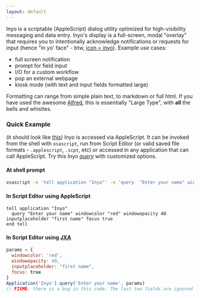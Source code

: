 ```yaml
---
layout: default
---
```


Inyo is a scriptable (AppleScript) dialog utility optimized for high-visibility messaging and data entry. Inyo's display is a full-screen, modal "overlay" that requires you to intentionally acknowledge notifications or requests for input (hence "in yo' face" - btw, [icon = inyo](#icon)). Example use cases:

* full screen notification
* prompt for field input
* I/O for a custom workflow
* pop an external webpage
* kiosk mode (with text and input fields formatted large)

Formatting can range from simple plain text, to markdown or full html. If you have used the awesome [Alfred](http://www.alfredapp.com/), this is essentially "Large Type", with **all** the bells and whistles.

### Quick Example
(it should look like [this](https://cloud.githubusercontent.com/assets/968047/5717560/93be41ac-9ab7-11e4-8d4d-d84a20c25a64.png))
Inyo is accessed via AppleScript. It can be invoked from the shell with `osascript`, run from Script Editor (or valid saved file formats - `.applescript`, `.scpt`, etc) or accessed in any application that can call AppleScript.
Try this Inyo [_query_](#query) with customized options.

#### At shell prompt

```sh
osascript -e 'tell application "Inyo"' -e 'query  "Enter your name" windowcolor "red" windowopacity 40 inputcolor "#0000ff" inputplaceholder "first name" focus true' -e 'end tell'
```

#### In Script Editor using AppleScript

```applescript
tell application "Inyo"
  query "Enter your name" windowcolor "red" windowopacity 40 inputplaceholder "first name" focus true
end tell
```

#### In Script Editor using [JXA](https://developer.apple.com/library/mac/releasenotes/InterapplicationCommunication/RN-JavaScriptForAutomation/index.html)

```javascript
params = {
  windowcolor: 'red',
  windowopacity: 40,
  inputplaceholder: "first name",
  focus: true
}
Application('Inyo').query('Enter your name', params)
// FIXME: there is a bug in this code. The last two fields are ignored
```


